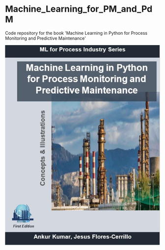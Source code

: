 # Machine_Learning_for_PM_and_PdM

Code repository for the book 'Machine Learning in Python for Process Monitoring and Predictive Maintenance'

![](/Images/coverPage1.JPG)
